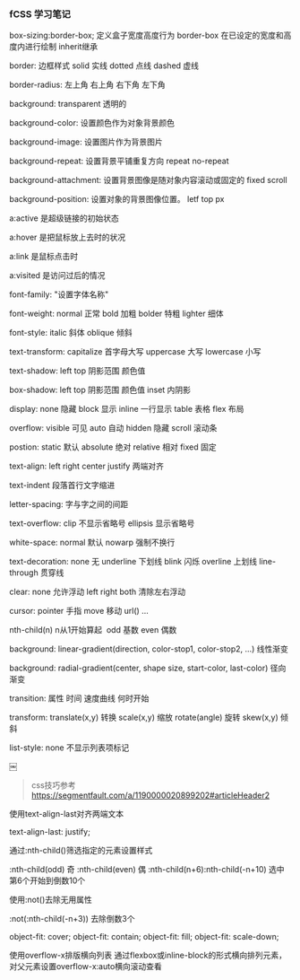 ### fCSS 学习笔记

box-sizing:border-box; 定义盒子宽度高度行为 border-box 在已设定的宽度和高度内进行绘制 inherit继承

border: 边框样式 solid 实线 dotted 点线 dashed 虚线

border-radius: 左上角 右上角 右下角 左下角

background: transparent 透明的

background-color: 设置颜色作为对象背景颜色

background-image: 设置图片作为背景图片

background-repeat: 设置背景平铺重复方向 repeat no-repeat

background-attachment: 设置背景图像是随对象内容滚动或固定的 fixed scroll

background-position: 设置对象的背景图像位置。 letf top px

a:active 是超级链接的初始状态

a:hover 是把鼠标放上去时的状况

a:link 是鼠标点击时

a:visited 是访问过后的情况

font-family: "设置字体名称"

font-weight: normal 正常 bold 加粗 bolder 特粗 lighter 细体

font-style: italic 斜体 oblique 倾斜

text-transform: capitalize 首字母大写 uppercase 大写 lowercase 小写

text-shadow: left top 阴影范围 颜色值

box-shadow: left top 阴影范围 颜色值 inset 内阴影

display: none 隐藏 block 显示 inline 一行显示 table 表格 flex 布局

overflow: visible 可见 auto 自动 hidden 隐藏 scroll 滚动条

postion: static 默认 absolute 绝对 relative 相对 fixed 固定

text-align: left right center justify 两端对齐

text-indent 段落首行文字缩进

letter-spacing: 字与字之间的间距

text-overflow: clip 不显示省略号 ellipsis 显示省略号

white-space: normal 默认 nowarp 强制不换行

text-decoration: none 无 underline 下划线 blink 闪烁 overline 上划线 line-through 贯穿线

clear: none 允许浮动 left right both 清除左右浮动

cursor: pointer 手指 move 移动 url() …

nth-child(n) n从1开始算起  odd 基数 even 偶数

background: linear-gradient(direction, color-stop1, color-stop2, ...) 线性渐变

background: radial-gradient(center, shape size, start-color, last-color)  径向渐变

transition: 属性 时间 速度曲线 何时开始

transform: translate(x,y) 转换 scale(x,y) 缩放 rotate(angle) 旋转 skew(x,y) 倾斜

list-style: none 不显示列表项标记

￼

> css技巧参考 https://segmentfault.com/a/1190000020899202#articleHeader2
>

使用text-align-last对齐两端文本

text-align-last: justify;

通过:nth-child()筛选指定的元素设置样式

:nth-child(odd) 奇 :nth-child(even) 偶 :nth-child(n+6):nth-child(-n+10) 选中第6个开始到倒数10个

使用:not()去除无用属性

:not(:nth-child(-n+3)) 去除倒数3个

object-fit: cover; object-fit: contain; object-fit: fill; object-fit: scale-down;

使用overflow-x排版横向列表 通过flexbox或inline-block的形式横向排列元素，对父元素设置overflow-x:auto横向滚动查看
